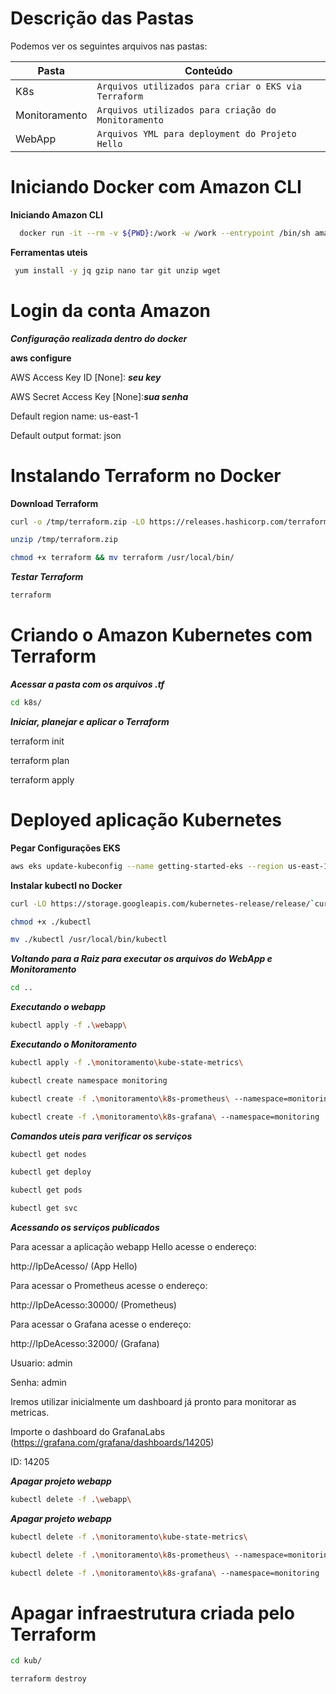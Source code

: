 # Descrição das Pastas

Podemos ver os seguintes arquivos nas pastas:

|Pasta                |Conteúdo                 |
|----------------|-------------------------------|
|K8s|`Arquivos utilizados para criar o EKS via Terraform`            
|Monitoramento|`Arquivos utilizados para criação do Monitoramento`
|WebApp|`Arquivos YML para deployment do Projeto Hello`            |




# Iniciando Docker com Amazon CLI

 **Iniciando Amazon CLI**
```sh
  docker run -it --rm -v ${PWD}:/work -w /work --entrypoint /bin/sh amazon/aws-cli:2.0.43
```
   **Ferramentas uteis** 
```sh
 yum install -y jq gzip nano tar git unzip wget
```


# Login da conta Amazon
***Configuração realizada dentro do docker***

**aws configure**

AWS Access Key ID [None]: ***seu key***

AWS Secret Access Key [None]:***sua senha***

Default region name: us-east-1

Default output format: json



# Instalando Terraform no Docker

**Download Terraform** 
```sh
curl -o /tmp/terraform.zip -LO https://releases.hashicorp.com/terraform/0.13.1/terraform_0.13.1_linux_amd64.zip
```
```sh
unzip /tmp/terraform.zip
```
```sh
chmod +x terraform && mv terraform /usr/local/bin/
```

***Testar Terraform***
```sh
terraform
```



# Criando o Amazon Kubernetes com Terraform

***Acessar a pasta com os arquivos .tf***
```sh
cd k8s/
```
***Iniciar, planejar e aplicar o Terraform***

terraform init

terraform plan

terraform apply




# Deployed aplicação Kubernetes


**Pegar Configurações EKS** 
```sh
aws eks update-kubeconfig --name getting-started-eks --region us-east-1
```

**Instalar kubectl no Docker** 
```sh
curl -LO https://storage.googleapis.com/kubernetes-release/release/`curl -s https://storage.googleapis.com/kubernetes-release/release/stable.txt`/bin/linux/amd64/kubectl
```
```sh
chmod +x ./kubectl
```
```sh
mv ./kubectl /usr/local/bin/kubectl
```


***Voltando para a Raiz para executar os arquivos do WebApp e Monitoramento***
```sh
cd ..
```

***Executando o webapp***
```sh
kubectl apply -f .\webapp\
```


***Executando o Monitoramento***
```sh
kubectl apply -f .\monitoramento\kube-state-metrics\
```
```sh
kubectl create namespace monitoring
```
```sh
kubectl create -f .\monitoramento\k8s-prometheus\ --namespace=monitoring
```
```sh
kubectl create -f .\monitoramento\k8s-grafana\ --namespace=monitoring
```


***Comandos uteis para verificar os serviços***
```sh
kubectl get nodes
```
```sh
kubectl get deploy
```
```sh
kubectl get pods
```
```sh
kubectl get svc
```


***Acessando os serviços publicados***

Para acessar a aplicação webapp Hello acesse o endereço:

http://IpDeAcesso/ (App Hello)

Para acessar o Prometheus acesse o endereço:

http://IpDeAcesso:30000/ (Prometheus)

Para acessar o Grafana acesse o endereço:

http://IpDeAcesso:32000/ (Grafana)

Usuario: admin

Senha: admin

Iremos utilizar inicialmente um dashboard já pronto para monitorar as metricas.

Importe o dashboard do GrafanaLabs (https://grafana.com/grafana/dashboards/14205)

ID: 14205




***Apagar projeto webapp***
```sh
kubectl delete -f .\webapp\
```


***Apagar projeto webapp***
```sh
kubectl delete -f .\monitoramento\kube-state-metrics\
```
```sh
kubectl delete -f .\monitoramento\k8s-prometheus\ --namespace=monitoring
```
```sh
kubectl delete -f .\monitoramento\k8s-grafana\ --namespace=monitoring
```


# Apagar infraestrutura criada pelo Terraform
```sh
cd kub/
```
```sh
terraform destroy
 ```
